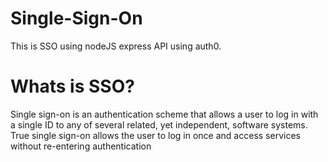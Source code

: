 # Single-Sign-On
This is SSO using nodeJS express API using auth0.

# Whats is SSO?
Single sign-on is an authentication scheme that allows a user to log in with a single ID to any of several related, yet independent, software systems. True single sign-on allows the user to log in once and access services without re-entering authentication
